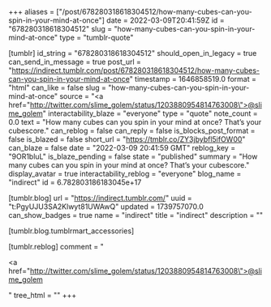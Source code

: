 +++
aliases = ["/post/678280318618304512/how-many-cubes-can-you-spin-in-your-mind-at-once"]
date = 2022-03-09T20:41:59Z
id = "678280318618304512"
slug = "how-many-cubes-can-you-spin-in-your-mind-at-once"
type = "tumblr-quote"

[tumblr]
id_string = "678280318618304512"
should_open_in_legacy = true
can_send_in_message = true
post_url = "https://indirect.tumblr.com/post/678280318618304512/how-many-cubes-can-you-spin-in-your-mind-at-once"
timestamp = 1646858519.0
format = "html"
can_like = false
slug = "how-many-cubes-can-you-spin-in-your-mind-at-once"
source = "<a href=\"http://twitter.com/slime_golem/status/1203880954814763008\">@slime_golem</a>"
interactability_blaze = "everyone"
type = "quote"
note_count = 0.0
text = "How many cubes can you spin in your mind at once? That&rsquo;s your cubescore."
can_reblog = false
can_reply = false
is_blocks_post_format = false
is_blazed = false
short_url = "https://tmblr.co/ZY3jbybfl5ifOW00"
can_blaze = false
date = "2022-03-09 20:41:59 GMT"
reblog_key = "9OR1bluL"
is_blaze_pending = false
state = "published"
summary = "How many cubes can you spin in your mind at once? That’s your cubescore."
display_avatar = true
interactability_reblog = "everyone"
blog_name = "indirect"
id = 6.782803186183045e+17

[tumblr.blog]
url = "https://indirect.tumblr.com/"
uuid = "t:PgyUJU3SA2Klwyt81UWAwQ"
updated = 1739757070.0
can_show_badges = true
name = "indirect"
title = "indirect"
description = ""

[tumblr.blog.tumblrmart_accessories]

[tumblr.reblog]
comment = "<p><a href=\"http://twitter.com/slime_golem/status/1203880954814763008\">@slime_golem</a></p>"
tree_html = ""
+++
